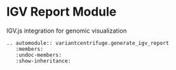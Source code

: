 # IGV Report Module

IGV.js integration for genomic visualization

```{eval-rst}
.. automodule:: variantcentrifuge.generate_igv_report
   :members:
   :undoc-members:
   :show-inheritance:
```

